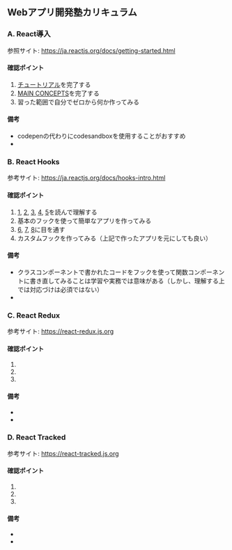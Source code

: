 ## Webアプリ開発塾カリキュラム

### A. React導入

参照サイト: https://ja.reactjs.org/docs/getting-started.html

#### 確認ポイント

1. [チュートリアル](https://ja.reactjs.org/tutorial/tutorial.html)を完了する
2. [MAIN CONCEPTS](https://ja.reactjs.org/docs/hello-world.html)を完了する
3. 習った範囲で自分でゼロから何か作ってみる

#### 備考

- codepenの代わりにcodesandboxを使用することがおすすめ
- 

### B. React Hooks

参考サイト: https://ja.reactjs.org/docs/hooks-intro.html

#### 確認ポイント

1. [1](https://ja.reactjs.org/docs/hooks-intro.html), [2](https://ja.reactjs.org/docs/hooks-overview.html), [3](https://ja.reactjs.org/docs/hooks-state.html), [4](https://ja.reactjs.org/docs/hooks-effect.html), [5](https://ja.reactjs.org/docs/hooks-rules.html)を読んで理解する
2. 基本のフックを使って簡単なアプリを作ってみる
3. [6](https://ja.reactjs.org/docs/hooks-custom.html), [7](https://ja.reactjs.org/docs/hooks-reference.html), [8](https://ja.reactjs.org/docs/hooks-faq.html)に目を通す
4. カスタムフックを作ってみる（上記で作ったアプリを元にしても良い）

#### 備考

- クラスコンポーネントで書かれたコードをフックを使って関数コンポーネントに書き直してみることは学習や実務では意味がある（しかし、理解する上では対応づけは必須ではない）
- 

### C. React Redux

参考サイト: https://react-redux.js.org

#### 確認ポイント

1. 
2. 
3. 

#### 備考

- 
- 

### D. React Tracked

参考サイト: https://react-tracked.js.org

#### 確認ポイント

1. 
2. 
3. 

#### 備考

- 
- 
